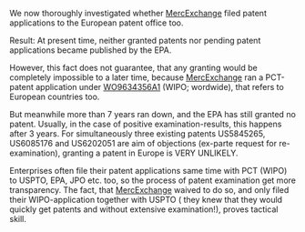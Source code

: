 We now thoroughly investigated whether
[MercExchange](MercExchange "wikilink") filed patent applications to the
European patent office too.

Result: At present time, neither granted patents nor pending patent
applications became published by the EPA.

However, this fact does not guarantee, that any granting would be
completely impossible to a later time, because
[MercExchange](MercExchange "wikilink") ran a PCT-patent application
under [WO9634356A1](WO9634356A1 "wikilink") (WIPO; wordwide), that
refers to European countries too.

But meanwhile more than 7 years ran down, and the EPA has still granted
no patent. Usually, in the case of positive examination-results, this
happens after 3 years. For simultaneously three existing patents
US5845265, US6085176 and US6202051 are aim of objections (ex-parte
request for re-examination), granting a patent in Europe is VERY
UNLIKELY.

Enterprises often file their patent applications same time with PCT
(WIPO) to USPTO, EPA, JPO etc. too, so the process of patent examination
get more transparency. The fact, that
[MercExchange](MercExchange "wikilink") waived to do so, and only filed
their WIPO-application together with USPTO ( they knew that they would
quickly get patents and without extensive examination!), proves tactical
skill.
